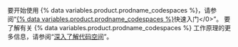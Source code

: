 要开始使用 {% data variables.product.prodname_codespaces %}，请参阅“[{% data variables.product.prodname_codespaces %}](/codespaces/getting-started/quickstart)快速入门</0>”。 要了解有关 {% data variables.product.prodname_codespaces %} 工作原理的更多信息，请参阅“[深入了解代码空间](/codespaces/getting-started/deep-dive)”。
